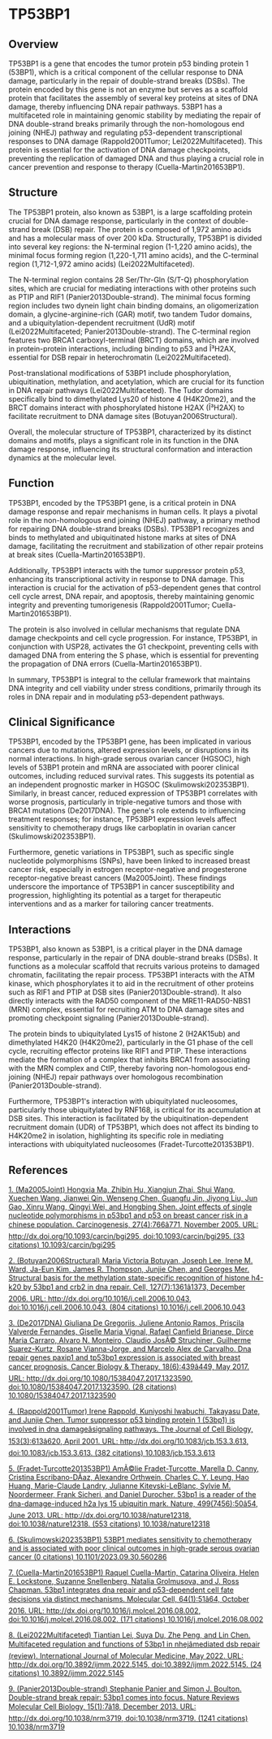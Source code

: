 # TP53BP1

## Overview
TP53BP1 is a gene that encodes the tumor protein p53 binding protein 1 (53BP1), which is a critical component of the cellular response to DNA damage, particularly in the repair of double-strand breaks (DSBs). The protein encoded by this gene is not an enzyme but serves as a scaffold protein that facilitates the assembly of several key proteins at sites of DNA damage, thereby influencing DNA repair pathways. 53BP1 has a multifaceted role in maintaining genomic stability by mediating the repair of DNA double-strand breaks primarily through the non-homologous end joining (NHEJ) pathway and regulating p53-dependent transcriptional responses to DNA damage (Rappold2001Tumor; Lei2022Multifaceted). This protein is essential for the activation of DNA damage checkpoints, preventing the replication of damaged DNA and thus playing a crucial role in cancer prevention and response to therapy (Cuella-Martin201653BP1).

## Structure
The TP53BP1 protein, also known as 53BP1, is a large scaffolding protein crucial for DNA damage response, particularly in the context of double-strand break (DSB) repair. The protein is composed of 1,972 amino acids and has a molecular mass of over 200 kDa. Structurally, TP53BP1 is divided into several key regions: the N-terminal region (1-1,220 amino acids), the minimal focus forming region (1,220-1,711 amino acids), and the C-terminal region (1,712-1,972 amino acids) (Lei2022Multifaceted).

The N-terminal region contains 28 Ser/Thr-Gln (S/T-Q) phosphorylation sites, which are crucial for mediating interactions with other proteins such as PTIP and RIF1 (Panier2013Double-strand). The minimal focus forming region includes two dynein light chain binding domains, an oligomerization domain, a glycine-arginine-rich (GAR) motif, two tandem Tudor domains, and a ubiquitylation-dependent recruitment (UdR) motif (Lei2022Multifaceted; Panier2013Double-strand). The C-terminal region features two BRCA1 carboxyl-terminal (BRCT) domains, which are involved in protein-protein interactions, including binding to p53 and Î³H2AX, essential for DSB repair in heterochromatin (Lei2022Multifaceted).

Post-translational modifications of 53BP1 include phosphorylation, ubiquitination, methylation, and acetylation, which are crucial for its function in DNA repair pathways (Lei2022Multifaceted). The Tudor domains specifically bind to dimethylated Lys20 of histone 4 (H4K20me2), and the BRCT domains interact with phosphorylated histone H2AX (Î³H2AX) to facilitate recruitment to DNA damage sites (Botuyan2006Structural).

Overall, the molecular structure of TP53BP1, characterized by its distinct domains and motifs, plays a significant role in its function in the DNA damage response, influencing its structural conformation and interaction dynamics at the molecular level.

## Function
TP53BP1, encoded by the TP53BP1 gene, is a critical protein in DNA damage response and repair mechanisms in human cells. It plays a pivotal role in the non-homologous end joining (NHEJ) pathway, a primary method for repairing DNA double-strand breaks (DSBs). TP53BP1 recognizes and binds to methylated and ubiquitinated histone marks at sites of DNA damage, facilitating the recruitment and stabilization of other repair proteins at break sites (Cuella-Martin201653BP1).

Additionally, TP53BP1 interacts with the tumor suppressor protein p53, enhancing its transcriptional activity in response to DNA damage. This interaction is crucial for the activation of p53-dependent genes that control cell cycle arrest, DNA repair, and apoptosis, thereby maintaining genomic integrity and preventing tumorigenesis (Rappold2001Tumor; Cuella-Martin201653BP1).

The protein is also involved in cellular mechanisms that regulate DNA damage checkpoints and cell cycle progression. For instance, TP53BP1, in conjunction with USP28, activates the G1 checkpoint, preventing cells with damaged DNA from entering the S phase, which is essential for preventing the propagation of DNA errors (Cuella-Martin201653BP1).

In summary, TP53BP1 is integral to the cellular framework that maintains DNA integrity and cell viability under stress conditions, primarily through its roles in DNA repair and in modulating p53-dependent pathways.

## Clinical Significance
TP53BP1, encoded by the TP53BP1 gene, has been implicated in various cancers due to mutations, altered expression levels, or disruptions in its normal interactions. In high-grade serous ovarian cancer (HGSOC), high levels of 53BP1 protein and mRNA are associated with poorer clinical outcomes, including reduced survival rates. This suggests its potential as an independent prognostic marker in HGSOC (Skulimowski202353BP1). Similarly, in breast cancer, reduced expression of TP53BP1 correlates with worse prognosis, particularly in triple-negative tumors and those with BRCA1 mutations (De2017DNA). The gene's role extends to influencing treatment responses; for instance, TP53BP1 expression levels affect sensitivity to chemotherapy drugs like carboplatin in ovarian cancer (Skulimowski202353BP1).

Furthermore, genetic variations in TP53BP1, such as specific single nucleotide polymorphisms (SNPs), have been linked to increased breast cancer risk, especially in estrogen receptor-negative and progesterone receptor-negative breast cancers (Ma2005Joint). These findings underscore the importance of TP53BP1 in cancer susceptibility and progression, highlighting its potential as a target for therapeutic interventions and as a marker for tailoring cancer treatments.

## Interactions
TP53BP1, also known as 53BP1, is a critical player in the DNA damage response, particularly in the repair of DNA double-strand breaks (DSBs). It functions as a molecular scaffold that recruits various proteins to damaged chromatin, facilitating the repair process. TP53BP1 interacts with the ATM kinase, which phosphorylates it to aid in the recruitment of other proteins such as RIF1 and PTIP at DSB sites (Panier2013Double-strand). It also directly interacts with the RAD50 component of the MRE11-RAD50-NBS1 (MRN) complex, essential for recruiting ATM to DNA damage sites and promoting checkpoint signaling (Panier2013Double-strand).

The protein binds to ubiquitylated Lys15 of histone 2 (H2AK15ub) and dimethylated H4K20 (H4K20me2), particularly in the G1 phase of the cell cycle, recruiting effector proteins like RIF1 and PTIP. These interactions mediate the formation of a complex that inhibits BRCA1 from associating with the MRN complex and CtIP, thereby favoring non-homologous end-joining (NHEJ) repair pathways over homologous recombination (Panier2013Double-strand).

Furthermore, TP53BP1's interaction with ubiquitylated nucleosomes, particularly those ubiquitylated by RNF168, is critical for its accumulation at DSB sites. This interaction is facilitated by the ubiquitination-dependent recruitment domain (UDR) of TP53BP1, which does not affect its binding to H4K20me2 in isolation, highlighting its specific role in mediating interactions with ubiquitylated nucleosomes (Fradet-Turcotte201353BP1).


## References


[1. (Ma2005Joint) Hongxia Ma, Zhibin Hu, Xiangjun Zhai, Shui Wang, Xuechen Wang, Jianwei Qin, Wenseng Chen, Guangfu Jin, Jiyong Liu, Jun Gao, Xinru Wang, Qingyi Wei, and Hongbing Shen. Joint effects of single nucleotide polymorphisms in p53bp1 and p53 on breast cancer risk in a chinese population. Carcinogenesis, 27(4):766â771, November 2005. URL: http://dx.doi.org/10.1093/carcin/bgi295, doi:10.1093/carcin/bgi295. (33 citations) 10.1093/carcin/bgi295](https://doi.org/10.1093/carcin/bgi295)

[2. (Botuyan2006Structural) Maria Victoria Botuyan, Joseph Lee, Irene M. Ward, Ja-Eun Kim, James R. Thompson, Junjie Chen, and Georges Mer. Structural basis for the methylation state-specific recognition of histone h4-k20 by 53bp1 and crb2 in dna repair. Cell, 127(7):1361â1373, December 2006. URL: http://dx.doi.org/10.1016/j.cell.2006.10.043, doi:10.1016/j.cell.2006.10.043. (804 citations) 10.1016/j.cell.2006.10.043](https://doi.org/10.1016/j.cell.2006.10.043)

[3. (De2017DNA) Giuliana De Gregoriis, Juliene Antonio Ramos, Priscila Valverde Fernandes, Giselle Maria Vignal, Rafael Canfield Brianese, Dirce Maria Carraro, Alvaro N. Monteiro, Claudio JosÃ© Struchiner, Guilherme Suarez-Kurtz, Rosane Vianna-Jorge, and Marcelo Alex de Carvalho. Dna repair genes paxip1 and tp53bp1 expression is associated with breast cancer prognosis. Cancer Biology &amp; Therapy, 18(6):439â449, May 2017. URL: http://dx.doi.org/10.1080/15384047.2017.1323590, doi:10.1080/15384047.2017.1323590. (28 citations) 10.1080/15384047.2017.1323590](https://doi.org/10.1080/15384047.2017.1323590)

[4. (Rappold2001Tumor) Irene Rappold, Kuniyoshi Iwabuchi, Takayasu Date, and Junjie Chen. Tumor suppressor p53 binding protein 1 (53bp1) is involved in dna damageâsignaling pathways. The Journal of Cell Biology, 153(3):613â620, April 2001. URL: http://dx.doi.org/10.1083/jcb.153.3.613, doi:10.1083/jcb.153.3.613. (382 citations) 10.1083/jcb.153.3.613](https://doi.org/10.1083/jcb.153.3.613)

[5. (Fradet-Turcotte201353BP1) AmÃ©lie Fradet-Turcotte, Marella D. Canny, Cristina Escribano-DÃ­az, Alexandre Orthwein, Charles C. Y. Leung, Hao Huang, Marie-Claude Landry, Julianne Kitevski-LeBlanc, Sylvie M. Noordermeer, Frank Sicheri, and Daniel Durocher. 53bp1 is a reader of the dna-damage-induced h2a lys 15 ubiquitin mark. Nature, 499(7456):50â54, June 2013. URL: http://dx.doi.org/10.1038/nature12318, doi:10.1038/nature12318. (553 citations) 10.1038/nature12318](https://doi.org/10.1038/nature12318)

[6. (Skulimowski202353BP1) 53BP1 mediates sensitivity to chemotherapy and is associated with poor clinical outcomes in high-grade serous ovarian cancer (0 citations) 10.1101/2023.09.30.560286](https://doi.org/10.1101/2023.09.30.560286)

[7. (Cuella-Martin201653BP1) Raquel Cuella-Martin, Catarina Oliveira, Helen E. Lockstone, Suzanne Snellenberg, Natalia Grolmusova, and J. Ross Chapman. 53bp1 integrates dna repair and p53-dependent cell fate decisions via distinct mechanisms. Molecular Cell, 64(1):51â64, October 2016. URL: http://dx.doi.org/10.1016/j.molcel.2016.08.002, doi:10.1016/j.molcel.2016.08.002. (171 citations) 10.1016/j.molcel.2016.08.002](https://doi.org/10.1016/j.molcel.2016.08.002)

[8. (Lei2022Multifaceted) Tiantian Lei, Suya Du, Zhe Peng, and Lin Chen. Multifaceted regulation and functions of 53bp1 in nhejâmediated dsb repair (review). International Journal of Molecular Medicine, May 2022. URL: http://dx.doi.org/10.3892/ijmm.2022.5145, doi:10.3892/ijmm.2022.5145. (24 citations) 10.3892/ijmm.2022.5145](https://doi.org/10.3892/ijmm.2022.5145)

[9. (Panier2013Double-strand) Stephanie Panier and Simon J. Boulton. Double-strand break repair: 53bp1 comes into focus. Nature Reviews Molecular Cell Biology, 15(1):7â18, December 2013. URL: http://dx.doi.org/10.1038/nrm3719, doi:10.1038/nrm3719. (1241 citations) 10.1038/nrm3719](https://doi.org/10.1038/nrm3719)